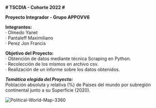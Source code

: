 **# TSCDIA - Cohorte 2022 # <br />**

**Proyecto Integrador - Grupo APPOVV6** <br />

**Integrantes:** <br />
· Olmedo Yanet <br />
· Pantaleff Maximiliano <br />
· Perez Jon Francis <br />

**Objetivo del Proyecto:** <br />
· Obtención de datos mediante técnica Scraping en Python. <br />
· Recolección de los mismos en archivo csv. <br />
· Realización de un informe sobre los datos obtenidos. <br />

***Temática elegida del Proyecto:*** <br />
Población absoluta y relativa (%) de Paises del mundo por subregión continental junto a su Superficie (2020).

![Political-World-Map-3360](https://user-images.githubusercontent.com/106643777/203177196-29d035c1-a746-4b2c-a97b-86f993ccaabe.jpg)
